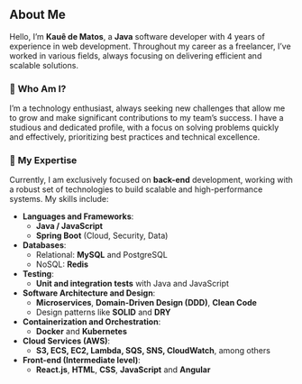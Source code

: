 ## About Me

Hello, I’m **Kauê de Matos**, a **Java** software developer with 4 years of experience in web development. Throughout my career as a freelancer, I’ve worked in various fields, always focusing on delivering efficient and scalable solutions.

### 🌟 **Who Am I?**
I’m a technology enthusiast, always seeking new challenges that allow me to grow and make significant contributions to my team’s success. I have a studious and dedicated profile, with a focus on solving problems quickly and effectively, prioritizing best practices and technical excellence.

### 🚀 **My Expertise**
Currently, I am exclusively focused on **back-end** development, working with a robust set of technologies to build scalable and high-performance systems. My skills include:

- **Languages and Frameworks**:
  - **Java / JavaScript**
  - **Spring Boot** (Cloud, Security, Data)
- **Databases**:
  - Relational: **MySQL** and PostgreSQL
  - NoSQL: **Redis**
- **Testing**:
  - **Unit and integration tests** with Java and JavaScript
- **Software Architecture and Design**:
  - **Microservices**, **Domain-Driven Design (DDD)**, **Clean Code**
  - Design patterns like **SOLID** and **DRY**
- **Containerization and Orchestration**:
  - **Docker** and **Kubernetes**
- **Cloud Services (AWS)**:
  - **S3, ECS, EC2, Lambda, SQS, SNS, CloudWatch**, among others
- **Front-end (Intermediate level)**:
  - **React.js**, **HTML**, **CSS**, **JavaScript** and **Angular**
